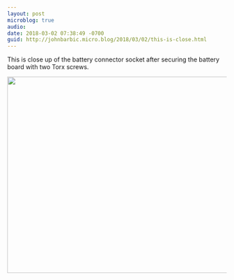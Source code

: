 ```yaml
---
layout: post
microblog: true
audio: 
date: 2018-03-02 07:38:49 -0700
guid: http://johnbarbic.micro.blog/2018/03/02/this-is-close.html
---
```

This is close up of the battery connector socket after securing the battery board with two Torx screws.

<img src="http://www.barbic.com/uploads/2018/75f8347512.jpg" width="600" height="450" />

